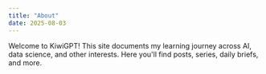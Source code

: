 ```yaml
---
title: "About"
date: 2025-08-03
---
```


Welcome to KiwiGPT! This site documents my learning journey across AI, data science, and other interests. Here you'll find posts, series, daily briefs, and more.
